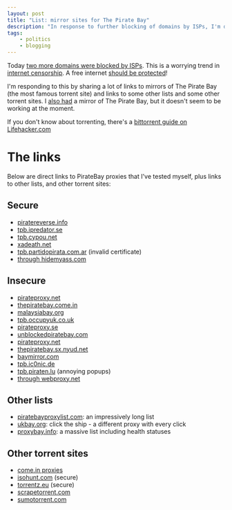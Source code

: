 ```yaml
---
layout: post
title: "List: mirror sites for The Pirate Bay"
description: "In response to further blocking of domains by ISPs, I'm deliberately sharing and promoting torrent sites to push back against web censorship"
tags:
    - politics
    - blogging
---
```


Today [two more domains were blocked by ISPs](http://www.bbc.co.uk/news/technology-23408107). This is a worrying trend in [internet censorship](https://en.wikipedia.org/wiki/Internet_censorship). A free internet [should be protected](http://www.dontcensorthenet.com/)!

I'm responding to this by sharing a lot of links to mirrors of The Pirate Bay (the most famous torrent site) and links to some other lists and some other torrent sites. I [also had](/2012/07/16/my-piratebay-mirror/) a mirror of The Pirate Bay, but it doesn't seem to be working at the moment.

If you don't know about torrenting, there's a [bittorrent guide on Lifehacker.com](http://lifehacker.com/285489/a-beginners-guide-to-bittorrent)

The links
===

Below are direct links to PirateBay proxies that I've tested myself, plus links to other lists, and other torrent sites:

Secure
---

- [piratereverse.info](https://piratereverse.info/)
- [tpb.ipredator.se](https://tpb.ipredator.se/)
- [tpb.cypou.net](https://tpb.cypou.net/)
- [xadeath.net](https://xadeath.net:444/)
- [tpb.partidopirata.com.ar](https://tpb.partidopirata.com.ar/) (invalid certificate)
- [through hidemyass.com](https://7.hidemyass.com/ip-1/encoded/czovL3RoZXBpcmF0ZWJheS5zeC8%3D&f=norefer)

Insecure
---

- [pirateproxy.net](http://pirateproxy.net/)
- [thepiratebay.come.in](http://thepiratebay.come.in/)
- [malaysiabay.org](http://malaysiabay.org)
- [tpb.occupyuk.co.uk](http://tpb.occupyuk.co.uk/)
- [pirateproxy.se](http://pirateproxy.se)
- [unblockedpiratebay.com](http://unblockedpiratebay.com/)
- [pirateproxy.net](http://pirateproxy.net/)
- [thepiratebay.sx.nyud.net](http://thepiratebay.sx.nyud.net/)
- [baymirror.com](http://baymirror.com/)
- [tpb.ic0nic.de](http://tpb.ic0nic.de/)
- [tpb.piraten.lu](http://tpb.piraten.lu/) (annoying popups)
- [through webproxy.net](http://webproxy.net/view?q=http%3A%2F%2Fthepiratebay.sx)

Other lists
---

- [piratebayproxylist.com](http://www.piratebayproxylist.com/): an impressively long list
- [ukbay.org](http://ukbay.org/): click the ship - a different proxy with every click
- [proxybay.info](http://proxybay.info/): a massive list including health statuses

Other torrent sites
---

- [come.in proxies](http://come.in)
- [isohunt.com](https://isohunt.com/) (secure)
- [torrentz.eu](https://torrentz.eu/) (secure)
- [scrapetorrent.com](http://www.scrapetorrent.com/)
- [sumotorrent.com](http://www.sumotorrent.com/)
